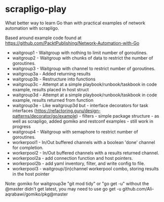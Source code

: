 # scrapligo-play

What better way to learn Go than with practical examples of network automation with scrapligo.

Based around example code found at https://github.com/PacktPublishing/Network-Automation-with-Go

- waitgroup1 - Waitgroup with nothing to limit number of goroutines.
- waitgroup2 - Waitgroup with chunks of data to restrict the number of goroutines.
- waitgroup3 - Waitgroup with channel to restrict number of goroutines.
- waitgroup3a - Added returning results
- waitgroup3b - Restructure into functions
- waitgroup3c - Attempt at a simple playbook/runbook/taskbook in code example, results placed in host struct
- waitgroup3d - Attempt at a simple playbook/runbook/taskbook in code example, results returned from function
- waitgroup3e - Like waitgroup3d but 
</pre>- interface decorators for task interfaces (https://refactoring.guru/design-patterns/decorator/go/example)
</pre>- filters
</pre>- simple package structure
</pre>- as well as scrapligo, added gomiko and restconf examples
</pre>- still work in progress
- waitgroup4 - Waitgroup with semaphore to restrict number of goroutines.
- workerpool1 - In/Out buffered channels with a boolean 'done' channel for completion.
- workerpool2 - In/Out buffered channels with a results returned channel.
- workerpool2a - add connection function and host pointers.
- workerpool2b - add yaml inventory, filter, and write config to file.
- workerpool3 - waitgroup/(in)channel workerpool combo, storing results in the host pointer

Note: gomiko for waitgroup3e
"git mod tidy" or "go get -u" without the @master didn't get latest, you may need to use
go get -u github.com/Ali-aqrabawi/gomiko/pkg@master